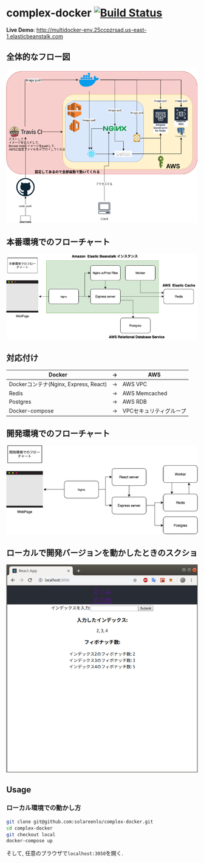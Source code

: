 # complex-docker [![Build Status](https://travis-ci.org/solareenlo/complex-docker.svg?branch=master)](https://travis-ci.org/solareenlo/complex-docker)
**Live Demo**: http://multidocker-env.25ccpzrsad.us-east-1.elasticbeanstalk.com

## 全体的なフロー図
![フロー](https://github.com/solareenlo/complex-docker/blob/master/images/flow.png)

## 本番環境でのフローチャート
![本番フローチャート](https://github.com/solareenlo/complex-docker/blob/master/images/flowchart_production.png)

## 対応付け
|Docker|->|AWS|
|---|---|---|
|Dockerコンテナ(Nginx, Express, React)|->|AWS VPC|
|Redis|->|AWS Memcached|
|Postgres|->|AWS RDB|
|Docker-compose|->|VPCセキュリティグループ|


## 開発環境でのフローチャート
![開発フローチャート](https://github.com/solareenlo/complex-docker/blob/master/images/flowchart.png)

## ローカルで開発バージョンを動かしたときのスクショ
![スクショ](https://github.com/solareenlo/complex-docker/blob/master/images/Screenshot.png)

## Usage
### ローカル環境での動かし方
```bash
git clone git@github.com:solareenlo/complex-docker.git
cd complex-docker
git checkout local
docker-compose up
```
そして, 任意のブラウザで`localhost:3050`を開く.

